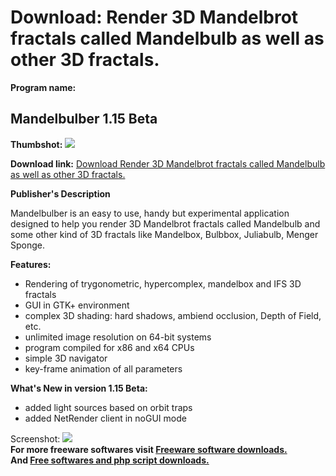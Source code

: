 # Download: Render 3D Mandelbrot fractals called Mandelbulb as well as other 3D fractals.

**Program name:**

## Mandelbulber 1.15 Beta

  
**Thumbshot:** ![](http://www.freewarefiles.com/screenshot/mandelbulber1_md.jpg)   
  
**Download link:** [Download Render 3D Mandelbrot fractals called Mandelbulb as well as other 3D fractals.](http://freesoftwares.boysofts.com/Mandelbulber_program_57687.html)  
  


**Publisher's Description**  
  


Mandelbulber is an easy to use, handy but experimental application designed to help you render 3D Mandelbrot fractals called Mandelbulb and some other kind of 3D fractals like Mandelbox, Bulbbox, Juliabulb, Menger Sponge. 

**Features:**

  * Rendering of trygonometric, hypercomplex, mandelbox and IFS 3D fractals 
  * GUI in GTK+ environment 
  * complex 3D shading: hard shadows, ambiend occlusion, Depth of Field, etc. 
  * unlimited image resolution on 64-bit systems 
  * program compiled for x86 and x64 CPUs 
  * simple 3D navigator 
  * key-frame animation of all parameters 

**What's New in version 1.15 Beta:**

  * added light sources based on orbit traps 
  * added NetRender client in noGUI mode 

  
  
Screenshot: ![](http://www.freewarefiles.com/screenshot/mandelbulber1.jpg)   
**For more freeware softwares visit [Freeware software downloads.](http://freesoftwares.boysofts.com/)**   
**And [Free softwares and php script downloads.](http://www.boysofts.com/)**
